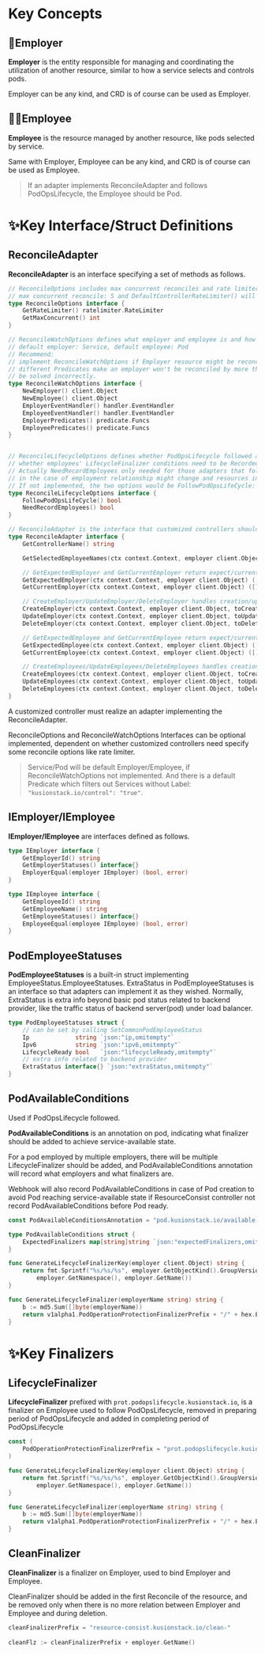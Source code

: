 # Key Concepts
## 🤠Employer
**Employer** is the entity responsible for managing and coordinating the utilization of another resource, similar to how a service selects and controls pods.

Employer can be any kind, and CRD is of course can be used as Employer.
## 👩‍💻Employee
**Employee** is the resource managed by another resource, like pods selected by service.

Same with Employer, Employee can be any kind, and CRD is of course can be used as Employee.

>If an adapter implements ReconcileAdapter and follows PodOpsLifecycle, the Employee should be Pod.
# ✨Key Interface/Struct Definitions
## ReconcileAdapter
**ReconcileAdapter** is an interface specifying a set of methods as follows.
```Go
// ReconcileOptions includes max concurrent reconciles and rate limiter,
// max concurrent reconcile: 5 and DefaultControllerRateLimiter() will be used if ReconcileOptions not implemented.
type ReconcileOptions interface {
	GetRateLimiter() ratelimiter.RateLimiter
	GetMaxConcurrent() int
}

// ReconcileWatchOptions defines what employer and employee is and how controller watch
// default employer: Service, default employee: Pod
// Recommend:
// implement ReconcileWatchOptions if Employer resource might be reconciled by other controller,
// different Predicates make an employer won't be reconciled by more than one controller so that LifecycleFinalizer won't
// be solved incorrectly.
type ReconcileWatchOptions interface {
	NewEmployer() client.Object
	NewEmployee() client.Object
	EmployerEventHandler() handler.EventHandler
	EmployeeEventHandler() handler.EventHandler
	EmployerPredicates() predicate.Funcs
	EmployeePredicates() predicate.Funcs
}


// ReconcileLifecycleOptions defines whether PodOpsLifecycle followed and
// whether employees' LifecycleFinalizer conditions need to be Recorded/Erased to employer's anno.
// Actually NeedRecordEmployees only needed for those adapters that follow PodOpsLifecycle,
// in the case of employment relationship might change and resources in backend provider might be changed by others.
// If not implemented, the two options would be FollowPodOpsLifeCycle: true and NeedRecordEmployees: false
type ReconcileLifecycleOptions interface {
	FollowPodOpsLifeCycle() bool
	NeedRecordEmployees() bool
}

// ReconcileAdapter is the interface that customized controllers should implement.
type ReconcileAdapter interface {
	GetControllerName() string

	GetSelectedEmployeeNames(ctx context.Context, employer client.Object) ([]string, error)

	// GetExpectedEmployer and GetCurrentEmployer return expect/current status of employer from related backend provider
	GetExpectedEmployer(ctx context.Context, employer client.Object) ([]IEmployer, error)
	GetCurrentEmployer(ctx context.Context, employer client.Object) ([]IEmployer, error)

	// CreateEmployer/UpdateEmployer/DeleteEmployer handles creation/update/deletion of resources related to employer on related backend provider
	CreateEmployer(ctx context.Context, employer client.Object, toCreates []IEmployer) ([]IEmployer, []IEmployer, error)
	UpdateEmployer(ctx context.Context, employer client.Object, toUpdates []IEmployer) ([]IEmployer, []IEmployer, error)
	DeleteEmployer(ctx context.Context, employer client.Object, toDeletes []IEmployer) ([]IEmployer, []IEmployer, error)

	// GetExpectedEmployee and GetCurrentEmployee return expect/current status of employees from related backend provider
	GetExpectedEmployee(ctx context.Context, employer client.Object) ([]IEmployee, error)
	GetCurrentEmployee(ctx context.Context, employer client.Object) ([]IEmployee, error)

	// CreateEmployees/UpdateEmployees/DeleteEmployees handles creation/update/deletion of resources related to employee on related backend provider
	CreateEmployees(ctx context.Context, employer client.Object, toCreates []IEmployee) ([]IEmployee, []IEmployee, error)
	UpdateEmployees(ctx context.Context, employer client.Object, toUpdates []IEmployee) ([]IEmployee, []IEmployee, error)
	DeleteEmployees(ctx context.Context, employer client.Object, toDeletes []IEmployee) ([]IEmployee, []IEmployee, error)
}
```
A customized controller must realize an adapter implementing the ReconcileAdapter.

ReconcileOptions and ReconcileWatchOptions Interfaces can be optional implemented, dependent on whether customized controllers need specify some reconcile options like rate limiter.

>Service/Pod will be default Employer/Employee, if ReconcileWatchOptions not implemented. And there is a default Predicate which filters out Services without Label: ```"kusionstack.io/control": "true"```.
## IEmployer/IEmployee
**IEmployer/IEmployee** are interfaces defined as follows.
```Go
type IEmployer interface {
	GetEmployerId() string
	GetEmployerStatuses() interface{}
	EmployerEqual(employer IEmployer) (bool, error)
}

type IEmployee interface {
	GetEmployeeId() string
	GetEmployeeName() string
	GetEmployeeStatuses() interface{}
	EmployeeEqual(employee IEmployee) (bool, error)
}
```
## PodEmployeeStatuses
**PodEmployeeStatuses** is a built-in struct implementing EmployeeStatus.EmployeeStatuses.
ExtraStatus in PodEmployeeStatuses is an interface so that adapters can implement it as they wished. Normally, ExtraStatus is extra info beyond basic pod status related to backend provider, like the traffic status of backend server(pod) under load balancer.
```Go
type PodEmployeeStatuses struct {
	// can be set by calling SetCommonPodEmployeeStatus
	Ip             string `json:"ip,omitempty"`
	Ipv6           string `json:"ipv6,omitempty"`
	LifecycleReady bool   `json:"lifecycleReady,omitempty"`
	// extra info related to backend provider
	ExtraStatus interface{} `json:"extraStatus,omitempty"`
}
```
## PodAvailableConditions
Used if PodOpsLifecycle followed.

**PodAvailableConditions** is an annotation on pod, indicating what finalizer should be added to achieve service-available state.

For a pod employed by multiple employers, there will be multiple LifecycleFinalizer should be added, and PodAvailableConditions annotation will record what employers and what finalizers are.

Webhook will also record PodAvailableConditions in case of Pod creation to avoid Pod reaching service-available state if ResourceConsist controller not record PodAvailableConditions before Pod ready.
```Go
const PodAvailableConditionsAnnotation = "pod.kusionstack.io/available-conditions" // indicate the available conditions of a pod

type PodAvailableConditions struct {
	ExpectedFinalizers map[string]string `json:"expectedFinalizers,omitempty"` // indicate the expected finalizers of a pod
}

func GenerateLifecycleFinalizerKey(employer client.Object) string {
	return fmt.Sprintf("%s/%s/%s", employer.GetObjectKind().GroupVersionKind().Kind,
		employer.GetNamespace(), employer.GetName())
}

func GenerateLifecycleFinalizer(employerName string) string {
	b := md5.Sum([]byte(employerName))
	return v1alpha1.PodOperationProtectionFinalizerPrefix + "/" + hex.EncodeToString(b[:])[8:24]
}
```
# ✨Key Finalizers
## LifecycleFinalizer
**LifecycleFinalizer** prefixed with ```prot.podopslifecycle.kusionstack.io```, is a finalizer on Employee used to follow PodOpsLifecycle, removed in preparing period of PodOpsLifecycle and added in completing period of PodOpsLifecycle
```Go
const (
	PodOperationProtectionFinalizerPrefix = "prot.podopslifecycle.kusionstack.io"
)

func GenerateLifecycleFinalizerKey(employer client.Object) string {
	return fmt.Sprintf("%s/%s/%s", employer.GetObjectKind().GroupVersionKind().Kind,
		employer.GetNamespace(), employer.GetName())
}

func GenerateLifecycleFinalizer(employerName string) string {
	b := md5.Sum([]byte(employerName))
	return v1alpha1.PodOperationProtectionFinalizerPrefix + "/" + hex.EncodeToString(b[:])[8:24]
}
```
## CleanFinalizer
**CleanFinalizer** is a finalizer on Employer, used to bind Employer and Employee.

CleanFinalizer should be added in the first Reconcile of the resource, and be removed only when there is no more relation between Employer and Employee and during deletion.
```Go
cleanFinalizerPrefix = "resource-consist.kusionstack.io/clean-"
	
cleanFlz := cleanFinalizerPrefix + employer.GetName()
```

